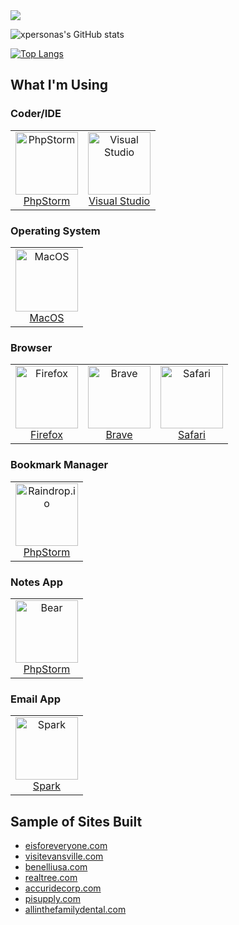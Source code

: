 <img src="https://user-images.githubusercontent.com/5023924/89341007-445a5380-d666-11ea-86ec-c3fd77a8ca18.png" />

![xpersonas's GitHub stats](https://github-readme-stats.vercel.app/api?username=xpersonas&count_private=true&show_icons=true&theme=tokyonight)

[![Top Langs](https://github-readme-stats.vercel.app/api/top-langs/?username=xpersonas&langs_count=8&layout=compact&theme=tokyonight)](https://github.com/xpersonas/github-readme-stats)

## What I'm Using ##
### Coder/IDE ###

<table>
  <tbody>
    <tr>
      <td align="center">
        <a href="https://www.jetbrains.com/phpstorm" rel="nofollow">
          <img src="https://user-images.githubusercontent.com/5023924/88967662-bfd99080-d273-11ea-998f-8284c31b61db.png" width="100px;" alt="PhpStorm" style="max-width:100%;"><br>
          PhpStorm<br>
        </a>
      </td>
      <td align="center">
        <a href="https://code.visualstudio.com" rel="nofollow">
          <img src="https://user-images.githubusercontent.com/5023924/88967585-a0dafe80-d273-11ea-9f61-a449915c2e90.png" width="100px;" alt="Visual Studio" style="max-width:100%;"><br>
          Visual Studio<br>
        </a>
      </td>
    </tr>
  </tbody>
</table>

### Operating System ###

<table>
  <tbody>
    <tr>
      <td align="center">
        <a href="https://www.apple.com/macos" rel="nofollow">
          <img src="https://user-images.githubusercontent.com/5023924/88967499-86a12080-d273-11ea-9698-591f0302ef14.jpg" width="100px;" alt="MacOS" style="max-width:100%;"><br>
          MacOS<br>
        </a>
      </td>
    </tr>
  </tbody>
</table>

### Browser ###

<table>
  <tbody>
    <tr>
      <td align="center">
        <a href="https://www.mozilla.org/en-US/firefox" rel="nofollow">
          <img src="https://user-images.githubusercontent.com/5023924/88966966-c6b3d380-d272-11ea-9be3-6342012e0584.png" width="100px;" alt="Firefox" style="max-width:100%; height: 100px; max-height: 100px"><br>
          Firefox<br>
        </a>
      </td>
      <td align="center">
        <a href="https://brave.com/" rel="nofollow">
          <img src="https://user-images.githubusercontent.com/5023924/116413776-897a7300-a7fd-11eb-9639-14f91ec8e6fa.png" width="100px;" alt="Brave" style="max-width:100%; height: 100px; max-height: 100px;"><br>
          Brave<br>
        </a>
      </td>
      <td align="center">
        <a href="https://www.apple.com/safari" rel="nofollow">
          <img src="https://user-images.githubusercontent.com/5023924/88966968-c74c6a00-d272-11ea-829f-55d5e74ba14a.png" width="100px;" alt="Safari" style="max-width:100%; height: 100px; max-height: 100px"><br>
          Safari<br>
        </a>
      </td>
    </tr>
  </tbody>
</table>

### Bookmark Manager ###

<table>
  <tbody>
    <tr>
      <td align="center">
        <a href="https://raindrop.io" rel="nofollow">
          <img src="https://user-images.githubusercontent.com/5023924/88968036-4c844e80-d274-11ea-828c-392856d2e0a0.png" width="100px;" alt="Raindrop.io" style="max-width:100%;"><br>
          PhpStorm<br>
        </a>
    </tr>
  </tbody>
</table>

### Notes App ###

<table>
  <tbody>
    <tr>
      <td align="center">
        <a href="https://bear.app" rel="nofollow">
          <img src="https://user-images.githubusercontent.com/5023924/88968150-83f2fb00-d274-11ea-89ff-2a5af44e1af0.jpg" width="100px;" alt="Bear" style="max-width:100%;"><br>
          PhpStorm<br>
        </a>
      </td>
    </tr>
  </tbody>
</table>

### Email App ###

<table>
  <tbody>
    <tr>
      <td align="center">
        <a href="https://www.jetbrains.com/phpstorm" rel="nofollow">
          <img src="https://user-images.githubusercontent.com/5023924/88968034-4c844e80-d274-11ea-8139-5ca8c69b546a.png" width="100px;" alt="Spark" style="max-width:100%;"><br>
          Spark<br>
        </a>
      </td>
    </tr>
  </tbody>
</table>

## Sample of Sites Built ##
- [eisforeveryone.com](https://eisforeveryone.com)
- [visitevansville.com](https://visitevansville.com)
- [benelliusa.com](https://www.benelliusa.com)
- [realtree.com](https://www.realtree.com)
- [accuridecorp.com](https://www.accuridecorp.com)
- [pisupply.com](https://pisupply.com)
- [allinthefamilydental.com](https://allinthefamilydental.com)

<!--
**xpersonas/xpersonas** is a ✨ _special_ ✨ repository because its `README.md` (this file) appears on your GitHub profile.

Here are some ideas to get you started:

- 🔭 I’m currently working on ...
- 🌱 I’m currently learning ...
- 👯 I’m looking to collaborate on ...
- 🤔 I’m looking for help with ...
- 💬 Ask me about ...
- 📫 How to reach me: ...
- 😄 Pronouns: ...
- ⚡ Fun fact: ...
-->

